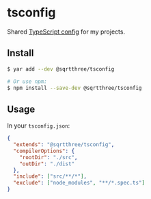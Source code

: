 # tsconfig

Shared [TypeScript config](https://www.typescriptlang.org/docs/handbook/tsconfig-json.html#configuration-inheritance-with-extends) for my projects.

## Install

```sh
$ yar add --dev @sqrtthree/tsconfig

# Or use npm:
$ npm install --save-dev @sqrtthree/tsconfig
```

## Usage

In your `tsconfig.json`:

```json
{
  "extends": "@sqrtthree/tsconfig",
  "compilerOptions": {
    "rootDir": "./src",
    "outDir": "./dist"
  },
  "include": ["src/**/*"],
  "exclude": ["node_modules", "**/*.spec.ts"]
}
```
